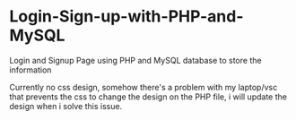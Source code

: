 # Login-Sign-up-with-PHP-and-MySQL
Login and Signup Page using PHP and MySQL database to store the information

Currently no css design, somehow there's a problem with my laptop/vsc that prevents the css to change the design on the PHP file, i will update the design when i solve this issue.
